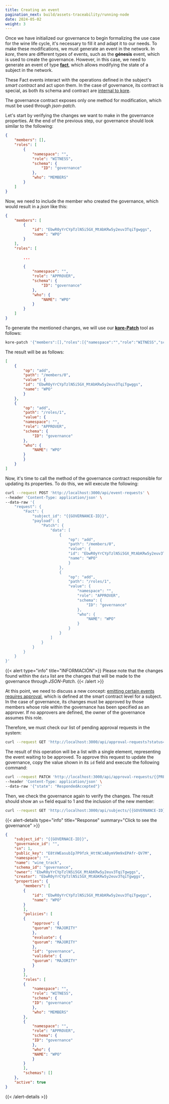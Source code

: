 ```yaml
---
title: Creating an event
pagination_next: build/assets-traceability/running-node
date: 2024-05-02
weight: 3
---
```

Once we have initialized our governance to begin formalizing the use case for the wine life cycle, it's necessary to fill it and adapt it to our needs. To make these modifications, we must generate an event in the network. In *kore*, there are different types of events, such as the **génesis** event, which is used to create the governance. However, in this case, we need to generate an event of type **[fact](../../../docs/getting-started/concepts/events/_index.md#tipos-de-eventos)**, which allows modifying the state of a subject in the network.

These Fact events interact with the operations defined in the subject's *smart contract* and act upon them. In the case of governance, its contract is special, as both its schema and contract are [internal to kore](../../../docs/learn/Governance/schema/_index.md).

The governance contract exposes only one method for modification, which must be used through *json-patch*.

Let's start by verifying the changes we want to make in the governance properties. At the end of the previous step, our governance should look similar to the following:

```json
{
    "members": [],
    "roles": [
        {
            "namespace": "",
            "role": "WITNESS",
            "schema": {
                "ID": "governance"
            },
            "who": "MEMBERS"
        }
    ]
}
```

Now, we need to include the member who created the governance, which would result in a *json* like this:

```json
{
    "members": [
        {
            "id": "EbwR0yYrCYpTzlN5i5GX_MtAbKRw5y2euv3TqiTgwggs",
            "name": "WPO"
        }
    ],
    "roles": [
        
        ...

        {
            "namespace": "",
            "role": "APPROVER",
            "schema": {
                "ID": "governance"
            },
            "who": {
                "NAME": "WPO"
            }
        }
    ]
}
```

To generate the mentioned changes, we will use our [**kore-Patch**](../../../docs/learn/tools/_index.md#kore-patch) tool as follows:

```bash
kore-patch '{"members":[],"roles":[{"namespace":"","role":"WITNESS","schema":{"ID":"governance"},"who":"MEMBERS"}]}' '{"members":[{"id":"EbwR0yYrCYpTzlN5i5GX_MtAbKRw5y2euv3TqiTgwggs","name":"WPO"}],"roles":[{"namespace":"","role":"WITNESS","schema":{"ID":"governance"},"who":"MEMBERS"},{"namespace":"","role":"APPROVER","schema":{"ID":"governance"},"who":{"NAME":"WPO"}}]}'
```

The result will be as follows:

```json
[
    {
        "op": "add",
        "path": "/members/0",
        "value": {
        "id": "EbwR0yYrCYpTzlN5i5GX_MtAbKRw5y2euv3TqiTgwggs",
        "name": "WPO"
        }
    },
    {
        "op": "add",
        "path": "/roles/1",
        "value": {
        "namespace": "",
        "role": "APPROVER",
        "schema": {
            "ID": "governance"
        },
        "who": {
            "NAME": "WPO"
        }
        }
    }
]
```

Now, it's time to call the method of the governance contract responsible for updating its properties. To do this, we will execute the following:

```bash
curl --request POST 'http://localhost:3000/api/event-requests' \
--header 'Content-Type: application/json' \
--data-raw '{
    "request": {
        "Fact": {
            "subject_id": "{{GOVERNANCE-ID}}",
            "payload": {
                "Patch": {
                    "data": [
                        {
                            "op": "add",
                            "path": "/members/0",
                            "value": {
                            "id": "EbwR0yYrCYpTzlN5i5GX_MtAbKRw5y2euv3TqiTgwggs",
                            "name": "WPO"
                            }
                        },
                        {
                            "op": "add",
                            "path": "/roles/1",
                            "value": {
                                "namespace": "",
                                "role": "APPROVER",
                                "schema": {
                                    "ID": "governance"
                                },
                                "who": {
                                    "NAME": "WPO"
                                }
                            }
                        }
                    ]
                }
            }
        }
    }
}'
```

{{< alert type="info" title="INFORMACIÓN">}}
Please note that the changes found within the `data` list are the changes that will be made to the governance through *JSON-Patch*.
{{< /alert >}}


At this point, we need to discuss a new concept: [emitting certain events requires approval](../../../docs/getting-started/advanced/approval/_index.md), which is defined at the smart contract level for a subject. In the case of governance, its changes must be approved by those members whose role within the governance has been specified as an approver. If no approvers are defined, the owner of the governance assumes this role.

Therefore, we must check our list of pending approval requests in the system:

```bash title="Node: WPO"
curl --request GET 'http://localhost:3000/api/approval-requests?status=pending'
```

The result of this operation will be a list with a single element, representing the event waiting to be approved. To approve this request to update the governance, copy the value shown in its `id` field and execute the following command:

```bash title="Node: WPO"
curl --request PATCH 'http://localhost:3000/api/approval-requests/{{PREVIOUS-ID}}' \
--header 'Content-Type: application/json' \
--data-raw '{"state": "RespondedAccepted"}'
```

Then, we check the governance again to verify the changes. The result should show an `sn` field equal to 1 and the inclusion of the new member:

```bash title="Node: WPO"
curl --request GET 'http://localhost:3000/api/subjects/{{GOVERNANCE-ID}}'
```

{{< alert-details type="info" title="Response" summary="Click to see the governance" >}}
```json
{
    "subject_id": "{{GOVERNACE-ID}}",
    "governance_id": "",
    "sn": 1,
    "public_key": "E8tVWEasubIp7P9fzk_HttNCsABymV9m9xEPAfr-QV7M",
    "namespace": "",
    "name": "wine_track",
    "schema_id": "governance",
    "owner": "EbwR0yYrCYpTzlN5i5GX_MtAbKRw5y2euv3TqiTgwggs",
    "creator": "EbwR0yYrCYpTzlN5i5GX_MtAbKRw5y2euv3TqiTgwggs",
    "properties": {
        "members": [
        {
            "id": "EbwR0yYrCYpTzlN5i5GX_MtAbKRw5y2euv3TqiTgwggs",
            "name": "WPO"
        }
        ],
        "policies": [
        {
            "approve": {
            "quorum": "MAJORITY"
            },
            "evaluate": {
            "quorum": "MAJORITY"
            },
            "id": "governance",
            "validate": {
            "quorum": "MAJORITY"
            }
        }
        ],
        "roles": [
        {
            "namespace": "",
            "role": "WITNESS",
            "schema": {
            "ID": "governance"
            },
            "who": "MEMBERS"
        },
        {
            "namespace": "",
            "role": "APPROVER",
            "schema": {
            "ID": "governance"
            },
            "who": {
            "NAME": "WPO"
            }
        }
        ],
        "schemas": []
    },
    "active": true
}
```
{{< /alert-details >}}